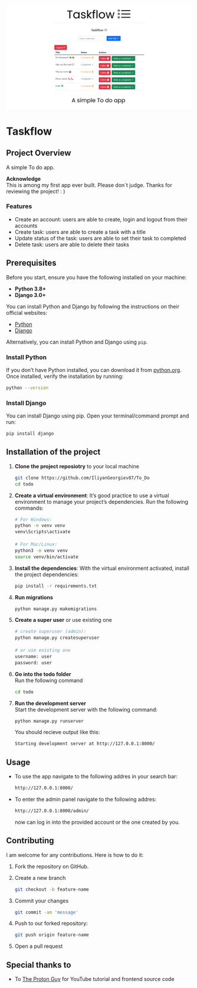 ![Banner](banner.png)
# Taskflow

## Project Overview
A simple To do app.

**Acknowledge**  
This is among my first app ever built. Please don`t judge. Thanks for reviewing the project! : )

### Features
 - Create an account: users are able to create, login and logout from their accounts
 - Create task: users are able to create a task with a title
 - Update status of the task: users are able to set their task to completed
 - Delete task: users are able to delete their tasks


## Prerequisites
Before you start, ensure you have the following installed on your machine:

- **Python 3.8+**
- **Django 3.0+**

You can install Python and Django by following the instructions on their official websites:
- [Python](https://www.python.org/downloads/)
- [Django](https://www.djangoproject.com/)

Alternatively, you can install Python and Django using `pip`.

### Install Python
If you don’t have Python installed, you can download it from [python.org](https://www.python.org/downloads/). Once installed, verify the installation by running:

```bash
python --version
```

### Install Django

You can install Django using pip. Open your terminal/command prompt and run:

```bash
pip install django
```

## Installation of the project
1. **Clone the project reposiotry** to your local machine  
  
    ```bash
    git clone https://github.com/IliyanGeorgiev87/To_Do
    cd todo
    ```
2. **Create a virtual environment**: It’s good practice to use a virtual environment to manage your project’s dependencies. Run the following commands:
  
    ```bash
    # For Windows:
    python -m venv venv
    venv\Scripts\activate

    # For Mac/Linux:
    python3 -m venv venv
    source venv/bin/activate
    ```
3. **Install the dependencies**: With the virtual environment activated, install the project dependencies:
    ```bash
    pip install -r requirements.txt
    ```
4. **Run migrations**
    ```bash
    python manage.py makemigrations
    ```
5. **Create a super user** or use existing one
    ```bash
    # create superuser (admin):
    python manage.py createsuperuser

    # or use existing one
    username: user
    password: user
    ```
6. **Go into the todo folder**  
Run the following command
    ```bash
    cd todo
    ```
7. **Run the development server**  
Start the development server with the following command:
  
    ```bash
    python manage.py runserver
    ```
      
    You should recieve output like this:
    ```bash
    Starting development server at http://127.0.0.1:8000/
    ```
## Usage
  - To use the app navigate to the following addres in your search bar:
    
    ```bash
    http://127.0.0.1:8000/
    ```
  - To enter the admin panel navigate to the following addres:
    ```bash
    http://127.0.0.1:8000/admin/
    ```
    now can log in into the provided account or the one created by you.

## Contributing
I am welcome for any contributions. Here is how to do it:  
  
1. Fork the repository on GitHub.
2. Create a new branch
    ```bash
    git checkout -b feature-name
    ```
3. Commit your changes
    ```bash
    git commit -am 'message'
    ```
4. Push to our forked repository:
    
    ```bash
    git push origin feature-name
    ```
5. Open a pull request

## Special thanks to

 - To [The Proton Guy](https://www.youtube.com/@the_proton_guy) for YouTube tutorial and frontend source code